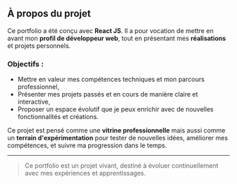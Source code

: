 ## À propos du projet

Ce portfolio a été conçu avec **React JS**. Il a pour vocation de mettre en avant mon **profil de développeur web**, tout en présentant mes **réalisations** et projets personnels.

### Objectifs :

- Mettre en valeur mes compétences techniques et mon parcours professionnel,
- Présenter mes projets passés et en cours de manière claire et interactive,
- Proposer un espace évolutif que je peux enrichir avec de nouvelles fonctionnalités et créations.

Ce projet est pensé comme une **vitrine professionnelle** mais aussi comme un **terrain d'expérimentation** pour tester de nouvelles idées, améliorer mes compétences, et suivre ma progression dans le temps.

---

> Ce portfolio est un projet vivant, destiné à évoluer continuellement avec mes expériences et apprentissages.
